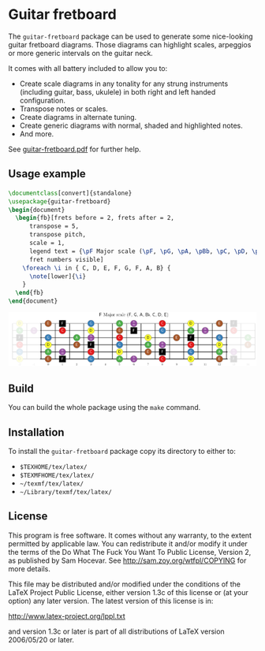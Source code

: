 # Guitar fretboard

The `guitar-fretboard` package can be used to generate some nice-looking
guitar fretboard diagrams. Those diagrams can highlight scales, arpeggios or
more generic intervals on the guitar neck.

It comes with all battery included to allow you to:

* Create scale diagrams in any tonality for any strung instruments
  (including guitar, bass, ukulele) in both right and left handed
  configuration.
* Transpose notes or scales.
* Create diagrams in alternate tuning.
* Create generic diagrams with normal, shaded and highlighted notes.
* And more.

See [guitar-fretboard.pdf](guitar-fretboard.pdf) for further help.

## Usage example

```latex
\documentclass[convert]{standalone}
\usepackage{guitar-fretboard}
\begin{document}
  \begin{fb}[frets before = 2, frets after = 2,
      transpose = 5,
      transpose pitch,
      scale = 1,
      legend text = {\pF Major scale (\pF, \pG, \pA, \pBb, \pC, \pD, \pE)},
      fret numbers visible]
    \foreach \i in { C, D, E, F, G, F, A, B} {
      \note[lower]{\i}
    }
  \end{fb}
\end{document}
```

![standalone](standalone.png)

## Build

You can build the whole package using the `make` command.

## Installation

To install the `guitar-fretboard` package copy its directory to either to:

- `$TEXHOME/tex/latex/`
- `$TEXMFHOME/tex/latex/`
- `~/texmf/tex/latex/`
- `~/Library/texmf/tex/latex/`


## License

This program is free software. It comes without any warranty, to the extent
permitted by applicable law. You can redistribute it and/or modify it under
the terms of the Do What The Fuck You Want To Public License, Version 2, as
published by Sam Hocevar. See http://sam.zoy.org/wtfpl/COPYING for more
details.

This file may be distributed and/or modified under the conditions of
the LaTeX Project Public License, either version 1.3c of this license
or (at your option) any later version. The latest version of this
license is in:

http://www.latex-project.org/lppl.txt

and version 1.3c or later is part of all distributions of LaTeX
version 2006/05/20 or later.
